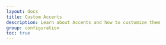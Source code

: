 ```yaml
---
layout: docs
title: Custom Accents
description: Learn about Accents and how to customize them
group: configuration
toc: true
---
```

